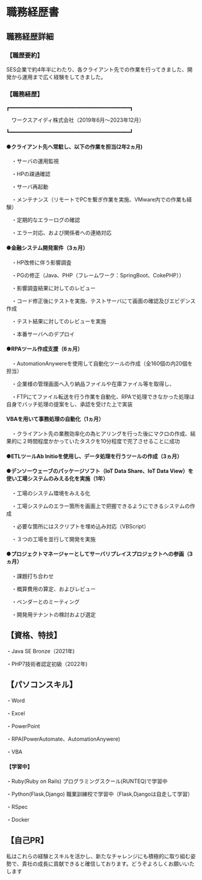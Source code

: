 # 職務経歴書

## 職務経歴詳細

### 【職歴要約】

SES企業で約4年半にわたり、各クライアント先での作業を行ってきました、開発から運用まで広く経験をしてきました。

### 【職務経歴】

┏━━━━━━━━━━━━━━━━━━━━━━━━━━━━━━━━━━━━━━┓

　ワークスアイディ株式会社（2019年6月～2023年12月）
 
┗━━━━━━━━━━━━━━━━━━━━━━━━━━━━━━━━━━━━━━┛

#### ●クライアント先へ常駐し、以下の作業を担当(2年2ヵ月)
 
　・サーバの運用監視
 
　・HPの疎通確認
  
　・サーバ再起動
  
　・メンテナンス（リモートでPCを繋ぎ作業を実施、VMware内での作業も経験）

　・定期的なエラーログの確認
  
　・エラー対応、および関係者への連絡対応


#### ●金融システム開発案件（3ヵ月）

　・HP改修に伴う影響調査
 
　・PGの修正（Java、PHP（フレームワーク：SpringBoot、CokePHP））
 
　・影響調査結果に対してのレビュー
  
　・コード修正後にテストを実施、テストサーバにて画面の確認及びエビデンス作成
  
　・テスト結果に対してのレビューを実施
  
　・本番サーバへのデプロイ


#### ●RPAツール作成支援（6ヵ月）
 
　・AutomationAnywereを使用して自動化ツールの作成（全160個の内20個を担当）
  
　・企業様の管理画面へ入り納品ファイルや在庫ファイル等を取得し、
  
　・FTPにてファイル転送を行う作業を自動化、RPAで処理できなかった処理は自身でバッチ処理の提案をし、承認を受けた上で実装

#### VBAを用いて事務処理の自動化（1ヵ月）

　・クライアント先の業務効率化の為ヒアリングを行った後にマクロの作成、結果的に２時間程度かかっていたタスクを10分程度で完了させることに成功
 
#### ●ETLツールAb Initioを使用し、データ処理を行うツールの作成（3ヵ月）

  
#### ●デンソーウェーブのパッケージソフト（IoT Data Share、IoT Data View）を使い工場システムのみえる化を実施（1年）
 
　・工場のシステム環境をみえる化
  
　・工場システムのエラー箇所を画面上で把握できるようにできるシステムの作成
  
　・必要な箇所にはスクリプトを埋め込み対応（VBScript）
  
　・３つの工場を並行して開発を実施


#### ●プロジェクトマネージャーとしてサーバリプレイスプロジェクトへの参画（3ヵ月）
 
　・課題打ち合わせ
  
　・概算費用の算定、およびレビュー
  
　・ベンダーとのミーティング
  
　・開発用テナントの検討および選定


## 【資格、特技】

・Java SE Bronze（2021年)

・PHP7技術者認定初級（2022年)

## 【パソコンスキル】

・Word

・Excel

・PowerPoint

・RPA(PowerAutomate、AutomationAnywere)

・VBA
#### 【学習中】

・Ruby(Ruby on Rails) プログラミングスクール(RUNTEQ)で学習中

・Python(Flask,Django) 職業訓練校で学習中（Flask,Djangoは自走して学習）

・RSpec

・Docker

## 【自己PR】

私はこれらの経験とスキルを活かし、新たなチャレンジにも積極的に取り組む姿勢で、貴社の成長に貢献できると確信しております。どうぞよろしくお願いいたします
